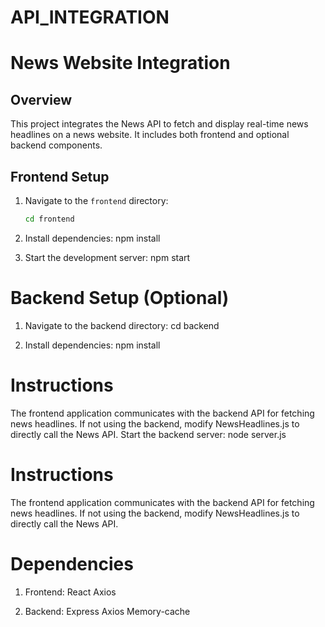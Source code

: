 # API_INTEGRATION
# News Website Integration

## Overview

This project integrates the News API to fetch and display real-time news headlines on a news website. It includes both frontend and optional backend components.

## Frontend Setup

1. Navigate to the `frontend` directory:
   ```bash
   cd frontend


2. Install dependencies:
npm install


3. Start the development server:
npm start


# Backend Setup (Optional)

1. Navigate to the backend directory:
cd backend

2. Install dependencies:
npm install

# Instructions
The frontend application communicates with the backend API for fetching news headlines.
If not using the backend, modify NewsHeadlines.js to directly call the News API.
Start the backend server:
node server.js

# Instructions
The frontend application communicates with the backend API for fetching news headlines.
If not using the backend, modify NewsHeadlines.js to directly call the News API.

# Dependencies
1. Frontend:
React
Axios

2. Backend:
Express
Axios
Memory-cache

